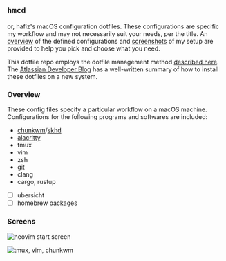 ## `hmcd`

or, hafiz's macOS configuration dotfiles. These configurations are specific my workflow and may not necessarily suit your needs, per the title. An [overview](#Overview) of the defined configurations and [screenshots](#Screens) of my setup are provided to help you pick and choose what you need.

This dotfile repo employs the dotfile management method [described here](https://news.ycombinator.com/item?id=11071754). The [Atlassian Developer Blog](https://www.atlassian.com/git/tutorials/dotfiles#installing-git-lfs) has a well-written summary of how to install these dotfiles on a new system.

### Overview 

These config files specify a particular workflow on a macOS machine. Configurations for the following programs and softwares are included:

- [chunkwm](https://github.com/koekeishiya/chunkwm)/[skhd](https://github.com/koekeishiya/skhd)
- [alacritty](https://www.github.com/jwilm/alacritty)
- tmux
- vim
- zsh
- git
- clang
- cargo, rustup
- [ ] ubersicht
- [ ] homebrew packages

### Screens

![neovim start screen](https://i.ibb.co/DMGXbBW/Screen-Shot-2019-05-01-at-6-26-39-PM.png)

![tmux, vim, chunkwm](https://i.ibb.co/hmx9mgz/Screen-Shot-2019-05-01-at-7-24-18-PM.png)
